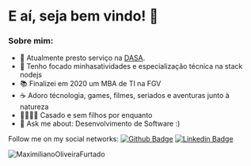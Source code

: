 #  E aí, seja bem vindo! 👋

### Sobre mim:

- 🔭 Atualmente presto serviço na [DASA](https://dasa.com.br/).
- 💪 Tenho focado minhasatividades e especialização técnica na stack nodejs
- 📚 Finalizei em 2020 um MBA de TI na FGV 
- ☕️  Adoro técnologia, games, filmes, seriados e aventuras junto à natureza
- 👨‍👩‍👧‍👦 Casado e sem filhos por enquanto
- 💬 Ask me about: Desenvolvimento de Software :)

Follow me on my social networks:
[![Github Badge](https://img.shields.io/badge/-Github-000?style=flat-square&logo=Github&logoColor=white&link=https://github.com/MaximilianoOliveiraFurtado)](https://github.com/MaximilianoOliveiraFurtado)
[![Linkedin Badge](https://img.shields.io/badge/-LinkedIn-blue?style=flat-square&logo=Linkedin&logoColor=white&link=https://www.linkedin.com/in/maximiliano-de-oliveira-furtado-183444119/)](https://www.linkedin.com/in/maximiliano-de-oliveira-furtado-183444119/)

<p>  <img src="https://github-readme-stats.vercel.app/api/top-langs/?username=MaximilianoOliveiraFurtado" alt="MaximilianoOliveiraFurtado" /> </p>
